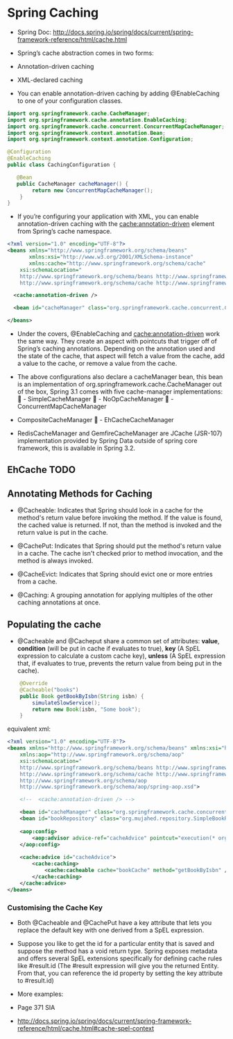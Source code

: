 # Spring Caching

 - Spring Doc: http://docs.spring.io/spring/docs/current/spring-framework-reference/html/cache.html
 
 - Spring’s cache abstraction comes in two forms:
  - Annotation-driven caching
  - XML-declared caching

 - You can enable annotation-driven caching by adding @EnableCaching to one of your configuration classes. 

```java
import org.springframework.cache.CacheManager;
import org.springframework.cache.annotation.EnableCaching;
import org.springframework.cache.concurrent.ConcurrentMapCacheManager;
import org.springframework.context.annotation.Bean;
import org.springframework.context.annotation.Configuration;

@Configuration
@EnableCaching
public class CachingConfiguration {

   @Bean
   public CacheManager cacheManager() {
		return new ConcurrentMapCacheManager();
	}
}
```

 - If you’re configuring your application with XML, you can enable annotation-driven caching with the <cache:annotation-driven> element from Spring’s cache namespace.

```xml
<?xml version="1.0" encoding="UTF-8"?>
<beans xmlns="http://www.springframework.org/schema/beans" 
       xmlns:xsi="http://www.w3.org/2001/XMLSchema-instance"
       xmlns:cache="http://www.springframework.org/schema/cache"
	xsi:schemaLocation="
	http://www.springframework.org/schema/beans http://www.springframework.org/schema/beans/spring-beans.xsd
	http://www.springframework.org/schema/cache http://www.springframework.org/schema/cache/spring-cache.xsd">

  <cache:annotation-driven />

  <bean id="cacheManager" class="org.springframework.cache.concurrent.ConcurrentMapCacheManager" />

</beans>

```

 - Under the covers, @EnableCaching and <cache:annotation-driven> work the same way. They create an aspect with pointcuts that trigger off of Spring’s caching annotations. Depending on the annotation used and the state of the cache, that aspect will fetch a value from the cache, add a value to the cache, or remove a value from the cache.
 
 - The above configurations also declare a cacheManager bean, this bean is an implementation of org.springframework.cache.CacheManager out of the box, Spring 3.1 comes with five cache-manager implementations:
􏰀  - SimpleCacheManager
􏰀  - NoOpCacheManager
􏰀  - ConcurrentMapCacheManager
  - CompositeCacheManager
􏰀  - EhCacheCacheManager

 - RedisCacheManager and GemfireCacheManager are JCache (JSR-107) implementation provided by Spring Data outside of spring core framework, this is available in Spring 3.2.

## EhCache TODO
 
## Annotating Methods for Caching
 
 - @Cacheable: Indicates that Spring should look in a cache for the method's return value before invoking the method. If the value is found, the cached value is returned. If not, than the method is invoked and the return value is put in the cache.
 
 - @CachePut: Indicates that Spring should put the method's return value in a cache. The cache isn't checked prior to method invocation, and the method is always invoked.
 
 - @CacheEvict: Indicates that Spring should evict one or more entries from a cache.
 
 - @Caching: A grouping annotation for applying multiples of the other caching annotations at once.
 
## Populating the cache
 - @Cacheable and @Cacheput share a common set of attributes: **value**, **condition** (will be put in cache if evaluates to true), **key** (A SpEL expression to calculate a custom cache key), **unless** (A SpEL expression that, if evaluates to true, prevents the return value from being put in the cache).
 
```java
    @Override
	@Cacheable("books")
	public Book getBookByIsbn(String isbn) {
		simulateSlowService();
		return new Book(isbn, "Some book");
	}
```

equivalent xml:
```xml
<?xml version="1.0" encoding="UTF-8"?>
<beans xmlns="http://www.springframework.org/schema/beans" xmlns:xsi="http://www.w3.org/2001/XMLSchema-instance" xmlns:cache="http://www.springframework.org/schema/cache"
	xmlns:aop="http://www.springframework.org/schema/aop"
	xsi:schemaLocation="
	http://www.springframework.org/schema/beans http://www.springframework.org/schema/beans/spring-beans.xsd
	http://www.springframework.org/schema/cache http://www.springframework.org/schema/cache/spring-cache.xsd
	http://www.springframework.org/schema/aop
    http://www.springframework.org/schema/aop/spring-aop.xsd">

	<!--  <cache:annotation-driven /> -->

	<bean id="cacheManager" class="org.springframework.cache.concurrent.ConcurrentMapCacheManager" />
	<bean id="bookRepository" class="org.mujahed.repository.SimpleBookRepository"/>
	
	<aop:config>
		<aop:advisor advice-ref="cacheAdvice" pointcut="execution(* org.mujahed.repository.SimpleBookRepository.*(..))"/>
	</aop:config>
 	
	<cache:advice id="cacheAdvice">
		<cache:caching>
			<cache:cacheable cache="bookCache" method="getBookByIsbn" />
		</cache:caching>
	</cache:advice>
</beans>

```

### Customising the Cache Key
 - Both @Cacheable and @CachePut have a key attribute that lets you replace the default key with one derived from a SpEL expression.
 
 - Suppose you like to get the id for a particular entity that is saved and suppose the method has a void return type. Spring exposes metadata and offers several SpEL extensions specifically for defining cache rules like #result.id (The #result expression will give you the returned Entity. From that, you can reference the id property by setting the key attribute to #result.id)
   
 - More examples: 
  - Page 371 SIA
  - http://docs.spring.io/spring/docs/current/spring-framework-reference/html/cache.html#cache-spel-context

